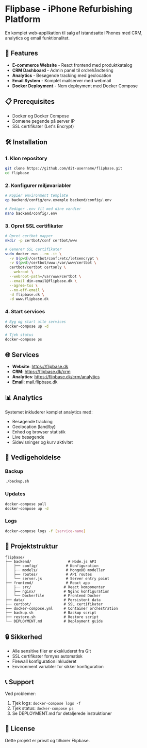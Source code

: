 # Flipbase - iPhone Refurbishing Platform

En komplet web-applikation til salg af istandsatte iPhones med CRM, analytics og email funktionalitet.

## 🚀 Features

- **E-commerce Website** - React frontend med produktkatalog
- **CRM Dashboard** - Admin panel til ordrehåndtering
- **Analytics** - Besøgende tracking med geolocation
- **Email System** - Komplet mailserver med webmail
- **Docker Deployment** - Nem deployment med Docker Compose

## 📋 Prerequisites

- Docker og Docker Compose
- Domæne pegende på server IP
- SSL certifikater (Let's Encrypt)

## 🛠️ Installation

### 1. Klon repository
```bash
git clone https://github.com/dit-username/flipbase.git
cd flipbase
```

### 2. Konfigurer miljøvariabler
```bash
# Kopier environment template
cp backend/config/env.example backend/config/.env

# Rediger .env fil med dine værdier
nano backend/config/.env
```

### 3. Opret SSL certifikater
```bash
# Opret certbot mapper
mkdir -p certbot/conf certbot/www

# Generer SSL certifikater
sudo docker run --rm -it \
  -v $(pwd)/certbot/conf:/etc/letsencrypt \
  -v $(pwd)/certbot/www:/var/www/certbot \
  certbot/certbot certonly \
  --webroot \
  --webroot-path=/var/www/certbot \
  --email din-email@flipbase.dk \
  --agree-tos \
  --no-eff-email \
  -d flipbase.dk \
  -d www.flipbase.dk
```

### 4. Start services
```bash
# Byg og start alle services
docker-compose up -d

# Tjek status
docker-compose ps
```

## 🌐 Services

- **Website**: https://flipbase.dk
- **CRM**: https://flipbase.dk/crm
- **Analytics**: https://flipbase.dk/crm/analytics
- **Email**: mail.flipbase.dk

## 📊 Analytics

Systemet inkluderer komplet analytics med:
- Besøgende tracking
- Geolocation (land/by)
- Enhed og browser statistik
- Live besøgende
- Sidevisninger og kurv aktivitet

## 🔧 Vedligeholdelse

### Backup
```bash
./backup.sh
```

### Updates
```bash
docker-compose pull
docker-compose up -d
```

### Logs
```bash
docker-compose logs -f [service-name]
```

## 📁 Projektstruktur

```
flipbase/
├── backend/                 # Node.js API
│   ├── config/             # Konfiguration
│   ├── models/             # MongoDB modeller
│   ├── routes/             # API routes
│   └── server.js           # Server entry point
├── frontend/               # React app
│   ├── src/               # React komponenter
│   ├── nginx/             # Nginx konfiguration
│   └── Dockerfile         # Frontend Docker
├── data/                  # Persistent data
├── certbot/               # SSL certifikater
├── docker-compose.yml     # Container orchestration
├── backup.sh              # Backup script
├── restore.sh             # Restore script
└── DEPLOYMENT.md          # Deployment guide
```

## 🔒 Sikkerhed

- Alle sensitive filer er ekskluderet fra Git
- SSL certifikater fornyes automatisk
- Firewall konfiguration inkluderet
- Environment variabler for sikker konfiguration

## 📞 Support

Ved problemer:
1. Tjek logs: `docker-compose logs -f`
2. Tjek status: `docker-compose ps`
3. Se DEPLOYMENT.md for detaljerede instruktioner

## 📄 License

Dette projekt er privat og tilhører Flipbase. 